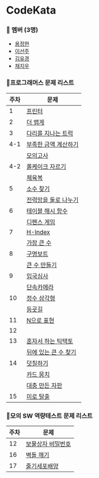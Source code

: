 # CodeKata

### 👥 멤버 (3명)

- [용정현](https://github.com/yongbro)
- [이선주](https://github.com/sunjoolee)
- [김유경](https://github.com/ugaemi)
- [채지우](https://github.com/whoisjujube)

### 🎯프로그래머스 문제 리스트

| 주차 | 문제                                                                                |
|-----|-----------------------------------------------------------------------------------|
| 1 | [프린터](https://school.programmers.co.kr/learn/courses/30/lessons/42587)    |
| 2 | [더 맵게](https://school.programmers.co.kr/learn/courses/30/lessons/42626)    |
| 3 | [다리를 지나는 트럭](https://school.programmers.co.kr/learn/courses/30/lessons/42583)    |
| 4-1 | [부족한 금액 계산하기](https://school.programmers.co.kr/learn/courses/30/lessons/82612)    |
| | [모의고사](https://school.programmers.co.kr/learn/courses/30/lessons/42840)    |
| 4-2 | [롤케이크 자르기](https://school.programmers.co.kr/learn/courses/30/lessons/132265)    |
| | [체육복](https://school.programmers.co.kr/learn/courses/30/lessons/42862)    |
| 5 | [소수 찾기](https://school.programmers.co.kr/learn/courses/30/lessons/42839)    |
| | [전력망을 둘로 나누기](https://school.programmers.co.kr/learn/courses/30/lessons/86971)    |
| 6 | [테이블 해시 함수](https://school.programmers.co.kr/learn/courses/30/lessons/147354)    |
| | [디펜스 게임](https://school.programmers.co.kr/learn/courses/30/lessons/142085)    |
| 7 | [H-Index](https://school.programmers.co.kr/learn/courses/30/lessons/42747)    |
| | [가장 큰 수](https://school.programmers.co.kr/learn/courses/30/lessons/42746)    |
| 8 | [구명보트](https://school.programmers.co.kr/learn/courses/30/lessons/42885) |
| | [큰 수 만들기](https://school.programmers.co.kr/learn/courses/30/lessons/42883)
| 9 | [입국심사](https://school.programmers.co.kr/learn/courses/30/lessons/43238#)  |
| | [단속카메라](https://school.programmers.co.kr/learn/courses/30/lessons/42884)  |
| 10 | [정수 삼각형](https://school.programmers.co.kr/learn/courses/30/lessons/43105)  |
| | [등굣길](https://school.programmers.co.kr/learn/courses/30/lessons/42898) |
| 11 | [N으로 표현](https://school.programmers.co.kr/learn/courses/30/lessons/42895) |
| 12 |  |
| 13 | [혼자서 하는 틱택토](https://school.programmers.co.kr/learn/courses/30/lessons/160585) |
| | [뒤에 있는 큰 수 찾기](https://school.programmers.co.kr/learn/courses/30/lessons/154539)  |
| 14 | [덧칠하기](https://school.programmers.co.kr/learn/courses/30/lessons/161989) |
| | [카드 뭉치](https://school.programmers.co.kr/learn/courses/30/lessons/159994) |
| | [대충 만든 자판](https://school.programmers.co.kr/learn/courses/30/lessons/160586)  |
| 15 | [미로 탈출](https://school.programmers.co.kr/learn/courses/30/lessons/159993)  |

### 🎯모의 SW 역량테스트 문제 리스트

| 주차  | 문제                                                                                |
|-----|-----------------------------------------------------------------------------------|
| 12 | [보물상자 비밀번호](https://swexpertacademy.com/main/solvingProblem/solvingProblem.do)    |
| 16 | [벽돌 깨기](https://swexpertacademy.com/main/code/problem/problemDetail.do?contestProbId=AWXRQm6qfL0DFAUo) |
| 17 | [줄기세포배양](https://swexpertacademy.com/main/code/problem/problemDetail.do?contestProbId=AWXRJ8EKe48DFAUo) |

